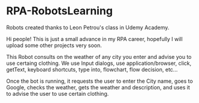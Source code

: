 # RPA-RobotsLearning
Robots created thanks to Leon Petrou's class in Udemy Academy.

Hi people!
This is just a small advance in my RPA career, hopefully I will upload some other projects very soon.

This Robot consults on the weather of any city you enter and advise you to use certaing clothing. 
We use Input dialogs, use application/browser, click, getText, keyboard shortcuts, type into, flowchart, flow decision, etc...

Once the bot is running, it requests the user to enter the City name, goes to Google, checks the weather, gets the weather and description, and uses it to advise the user to use certain clothing.
